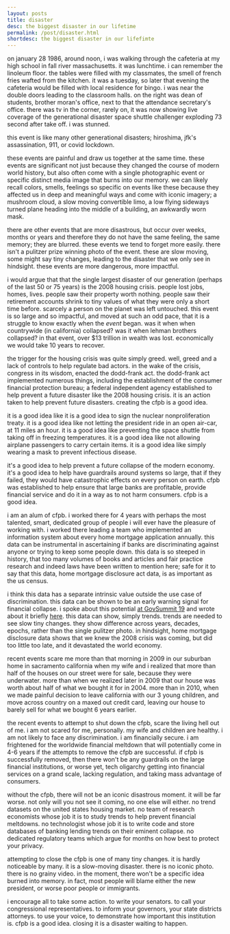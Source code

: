 ```yaml
---
layout: posts
title: disaster
desc: the biggest disaster in our lifetime
permalink: /post/disaster.html
shortdesc: the biggest disaster in our lifefimte
---
```


on january 28 1986, around noon, i was walking through the cafeteria at my high school in fall river massachusetts.  it was lunchtime.  i can remember the linoleum floor.  the tables were filled with my classmates, the smell of french fries wafted from the kitchen.  it was a tuesday, so later that evening the cafeteria would be filled with local residence for bingo.  i was near the double doors leading to the classroom halls.  on the right was dean of students, brother moran's office, next to that the attendance secretary's office.  there was tv in the corner, rarely on, it was now showing live coverage of the generational disaster space shuttle challenger exploding 73 second after take off.  i was stunned.

this event is like many other generational disasters; hiroshima, jfk's assassination, 911, or covid lockdown.

these events are painful and draw us together at the same time.  these events are significant not just because they changed the course of modern world history, but also often come with a single photographic event or specific distinct media image that burns into our memory.  we can likely recall colors, smells, feelings so specific on events like these because they affected us in deep and meaningful ways and come with iconic imagery; a mushroom cloud, a slow moving convertible limo, a low flying sideways turned plane heading into the middle of a building, an awkwardly worn mask. 

there are other events that are more disastrous, but occur over weeks, months or years and therefore they do not have the same feeling, the same memory; they are blurred.  these events we tend to forget more easily.  there isn't a pulitzer prize winning photo of the event.  these are slow moving, some might say tiny changes, leading to the disaster that we only see in hindsight. these events are more dangerous, more impactful.  

i would argue that that the single largest disaster of our generation (perhaps of the last 50 or 75 years) is the 2008 housing crisis. people lost jobs, homes, lives.  people saw their property worth nothing.  people saw their retirement accounts shrink to tiny values of what they were only a short time before.  scarcely a person on the planet was left untouched.  this event is so large and so impactful, and moved at such an odd pace, that it is a struggle to know exactly when the _event_ began.  was it when when countrywide (in california) collapsed?  was it when lehman brothers collapsed?  in that event, over $13 trillion in wealth was lost. economically we would take 10 years to recover.

the trigger for the housing crisis was quite simply greed.  well, greed and a lack of controls to help regulate bad actors. in the wake of the crisis, congress in its wisdom, enacted the dodd-frank act.  the dodd-frank act implemented numerous things, including the establishment of the consumer financial protection bureau; a federal independent agency established to help prevent a future disaster like the 2008 housing crisis. it is an action taken to help prevent future disasters.  creating the cfpb is a good idea. 

it is a good idea like it is a good idea to sign the nuclear nonproliferation treaty. it is a good idea like not letting the president ride in an open air-car, at 11 miles an hour.  it is a good idea like preventing the space shuttle from taking off in freezing temperatures.  it is a good idea like not allowing airplane passengers to carry certain items.  it is a good idea like simply wearing a mask to prevent infectious disease.

it's a good idea to help prevent a future collapse of the modern economy.  it's a good idea to help have guardrails around systems so large, that if they failed, they would have catastrophic effects on every person on earth.  cfpb was established to help ensure that large banks are profitable, provide financial service and do it in a way as to not harm consumers.  cfpb is a good idea.

i am an alum of cfpb.  i worked there for 4 years with perhaps the most talented, smart, dedicated group of people i will ever have the pleasure of working with. i worked there leading a team who implemented an information system about every home mortgage application annually.  this data can be instrumental in ascertaining if banks are discriminating against anyone or trying to keep some people down.  this data is so steeped in history, that too many volumes of books and articles and fair practice research and indeed laws have been written to mention here; safe for it to say that this data, home mortgage disclosure act data, is as important as the us census.  

i think this data has a separate intrinsic value outside the use case of discrimination.  this data can be shown to be an early warning signal for financial collapse.  i spoke about this potential [at GovSummit 19](https://www.youtube.com/watch?v=gav9iyvVgiA) and wrote about it briefly [here](https://feomike.github.io/post/tip-of-the-iceberg.html).  this data can show, simply trends.  trends are needed to see slow tiny changes.  they show difference across years, decades, epochs, rather than the single pulitzer photo.  in hindsight, home mortgage disclosure data shows that we knew the 2008 crisis was coming, but did too little too late, and it devastated the world economy.

recent events scare me more than that morning in 2009 in our suburban home in sacramento california when my wife and i realized that more than half of the houses on our street were for sale, because they were underwater.  more than when we realized later in 2009 that our house was worth about half of what we bought it for in 2004.  more than in 2010, when we made painful decision to leave california with our 3 young children, and move across country on a maxed out credit card, leaving our house to barely sell for what we bought 6 years earlier.  

the recent events to attempt to shut down the cfpb, scare the living hell out of me. i am not scared for me, personally.  my wife and children are healthy.  i am not likely to face any discrimination.  i am financially secure. i am frightened for the worldwide financial meltdown that will potentially come in 4-6 years if the attempts to remove the cfpb are successful.  if cfpb is successfully removed, then there won't be any guardrails on the large financial institutions, or worse yet, tech oligarchy getting into financial services on a grand scale, lacking regulation, and taking mass advantage of consumers.  

without the cfpb, there will not be an iconic disastrous moment.  it will be far worse.  not only will you not see it coming, no one else will either.  no trend datasets on the united states housing market.  no team of research economists whose job it is to study trends to help prevent financial meltdowns.  no technologist whose job it is to write code and store databases of banking lending trends on their eminent collapse.  no dedicated regulatory teams which argue for months on how best to protect your privacy.  

attempting to close the cfpb is one of many tiny changes.  it is hardly noticeable by many.  it is a slow-moving disaster.  there is no iconic photo.  there is no grainy video.  in the moment, there won't be a specific idea burned into memory.  in fact, most people will blame either the new president, or worse poor people or immigrants.

i encourage all to take some action.  to write your senators.  to call your congressional representatives.  to inform your governors, your state districts attorneys.  to use your voice, to demonstrate how important this institution is.  cfpb is a good idea.  closing it is a disaster waiting to happen.    
 






